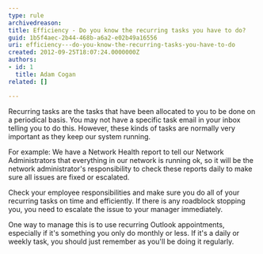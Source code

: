 ```yaml
---
type: rule
archivedreason: 
title: Efficiency - Do you know the recurring tasks you have to do?
guid: 1b5f4aec-2b44-468b-a6a2-e02b49a16556
uri: efficiency---do-you-know-the-recurring-tasks-you-have-to-do
created: 2012-09-25T18:07:24.0000000Z
authors:
- id: 1
  title: Adam Cogan
related: []

---
```


Recurring tasks are the tasks that have been allocated to you to be done on a periodical basis. You may not have a specific task email in your inbox telling you to do this. However, these kinds of tasks are normally very important as they keep our system running.

For example: We have a Network Health report to tell our Network Administrators that everything in our network is running ok, so it will be the network administrator's responsibility to check these reports daily to make sure all issues are fixed or escalated.

<!--endintro-->

Check your employee responsibilities and make sure you do all of your recurring tasks on time and efficiently.                      If there is any roadblock stopping you, you need to escalate the issue to your manager immediately.

One way to manage this is to use recurring Outlook appointments, especially if it's something you only do monthly or less. If it's a daily or weekly task, you should just remember as you'll be doing it regularly.

